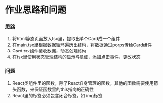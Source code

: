 # 作业思路和问题

### 思路
1. 将html静态页面放入tsx里，提取出单个Card成一个组件
2. 在main.tsx里根据数据循环遍历出结构，将数据通过porps传给Card组件
3. Card.tsx组件接收数据，动态创建结构
4. 在tsx里使用状态管理结构的显示与隐藏，添加点击事件，更改状态

### 问题
1. React类组件里的函数，除了React自身管理的函数，其他的函数需要使用箭头函数，来保证函数里的this指向的正确性
2. React里的标签必须包含闭合标签，如 img标签